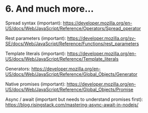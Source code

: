# 6. And much more...

Spread syntax (important): https://developer.mozilla.org/en-US/docs/Web/JavaScript/Reference/Operators/Spread_operator

Rest parameters (important): https://developer.mozilla.org/sv-SE/docs/Web/JavaScript/Reference/Functions/rest_parameters

Template literals (important): https://developer.mozilla.org/en-US/docs/Web/JavaScript/Reference/Template_literals

Generators: https://developer.mozilla.org/en-US/docs/Web/JavaScript/Reference/Global_Objects/Generator

Native promises (important): https://developer.mozilla.org/en-US/docs/Web/JavaScript/Reference/Global_Objects/Promise

Async / await (important but needs to understand promises first): https://blog.risingstack.com/mastering-async-await-in-nodejs/